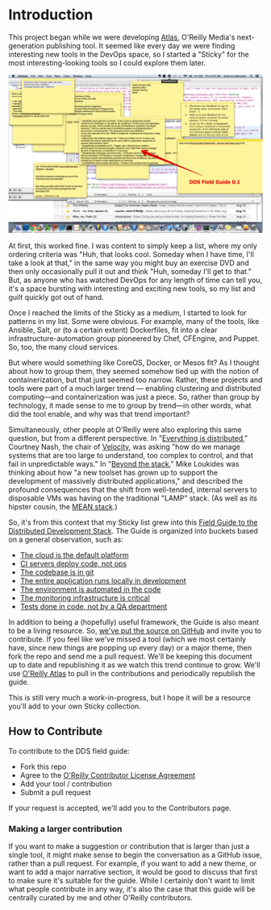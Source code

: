 # Introduction

This project began while we were developing [Atlas](https://atlas.oreilly.com/), O'Reilly Media's next-generation publishing tool. It seemed like every day we were finding interesting new tools in the DevOps space, so I started a "Sticky" for the most interesting-looking tools so I could explore them later.  
 
<img src="images/field-guide-sticky.png"/>    

At first, this worked fine. I was content to simply keep a list, where my only ordering criteria was "Huh, that looks cool. Someday when I have time, I'll take a look at that," in the same way you might buy an exercise DVD and then only occasionally pull it out and think "Huh, someday I'll get to that." But, as anyone who has watched DevOps for any length of time can tell you, it's a space bursting with interesting and exciting new tools, so my list and guilt quickly got out of hand.  

Once I reached the limits of the Sticky as a medium, I started to look for patterns in my list.  Some were obvious. For example, many of the tools, like Ansible, Salt, or (to a certain extent) Dockerfiles, fit into a clear infrastructure-automation group pioneered by Chef, CFEngine, and Puppet. So, too, the many cloud services.  

But where would something like CoreOS, Docker, or Mesos fit? As I thought about how to group them, they seemed somehow tied up with the notion of containerization, but that just seemed too narrow. Rather, these projects and tools were part of a much larger trend — enabling clustering and distributed computing—and containerization was just a piece. So, rather than group by technology, it made sense to me to group by trend—in other words, what did the tool enable, and why was that trend important?  

Simultaneously, other people at O'Reilly were also exploring this same question, but from a different perspective. In "[Everything is distributed](http://radar.oreilly.com/2014/05/everything-is-distributed.html)," Courtney Nash, the chair of [Velocity](http://velocityconf.com/), was asking "how do we manage systems that are too large to understand, too complex to control, and that fail in unpredictable ways." In "[Beyond the stack](http://radar.oreilly.com/2014/05/beyond-the-stack.html)," Mike Loukides was thinking about how "a new toolset has grown up to support the development of massively distributed applications," and described the profound consequences that the shift from well-tended, internal servers to disposable VMs was having on the traditional "LAMP" stack. (As well as its hipster cousin, the [MEAN stack](http://meanjs.org/).)  

So, it's from this context that my Sticky list grew into this [Field Guide to the Distributed Development Stack](http://sites.oreilly.com/odewahn/dds-field-guide/). The Guide is organized into buckets based on a general observation, such as:

* [The cloud is the default platform](http://sites.oreilly.com/odewahn/dds-field-guide/ch02.html)
* [CI servers deploy code, not ops](http://sites.oreilly.com/odewahn/dds-field-guide/ch03.html)
* [The codebase is in git](http://sites.oreilly.com/odewahn/dds-field-guide/ch04.html)
* [The entire application runs locally in development](http://sites.oreilly.com/odewahn/dds-field-guide/ch05.html)
* [The environment is automated in the code](http://sites.oreilly.com/odewahn/dds-field-guide/ch06.html)
* [The monitoring infrastructure is critical](http://sites.oreilly.com/odewahn/dds-field-guide/ch07.html)
* [Tests done in code, not by a QA department](http://sites.oreilly.com/odewahn/dds-field-guide/ch08.html)

In addition to being a (hopefully) useful framework, the Guide is also meant to be a living resource. So, [we've put the source on GitHub](https://github.com/odewahn/dds-field-guide) and invite you to contribute. If you feel like we've missed a tool (which we most certainly have, since new things are popping up every day) or a major theme, then fork the repo and send me a pull request. We'll be keeping this document up to date and republishing it as we watch this trend continue to grow.  We'll use [O'Reilly Atlas](https://atlas.oreilly.com) to pull in the contributions and periodically republish the guide.

This is still very much a work-in-progress, but I hope it will be a resource you'll add to your own Sticky collection.

## How to Contribute

To contribute to the DDS field guide:
* Fork this repo
* Agree to the [O'Reilly Contributor License Agreement](http://contributor-agreements.oreilly.com/)
* Add your tool / contribution
* Submit a pull request

If your request is accepted, we'll add you to the Contributors page.

### Making a larger contribution

If you want to make a suggestion or contribution that is larger than just a single tool, it might make sense to begin the conversation as a GitHub issue, rather than a pull request. For example, if you want to add a new theme, or want to add a major narrative section, it would be good to discuss that first to make sure it's suitable for the guide. While I certainly don't want to limit what people contribute in any way, it's also the case that this guide will be centrally curated by me and other O'Reilly contributors.
 
